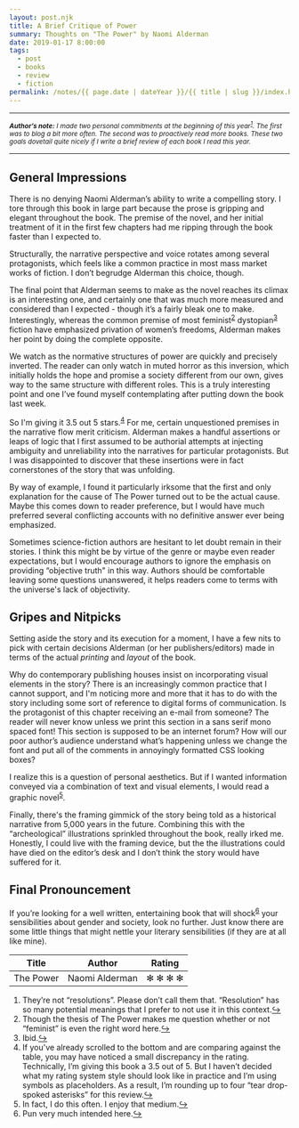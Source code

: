 ```yaml
---
layout: post.njk
title: A Brief Critique of Power
summary: Thoughts on "The Power" by Naomi Alderman
date: 2019-01-17 8:00:00
tags:
  - post
  - books
  - review
  - fiction
permalink: /notes/{{ page.date | dateYear }}/{{ title | slug }}/index.html
---
```


- - - -
<small>_**Author’s note:** I made two personal commitments at the beginning of this year<sup><a id="ref-1" rel="footnote" href="#footnote-1">1</a></sup>. The first was to blog a bit more often. The second was to proactively read more books. These two goals dovetail quite nicely if I  write a brief review of each book I read this year._</small>
- - - -

## General Impressions

There is no denying Naomi Alderman’s ability to write a compelling story. I tore through this book in large part because the prose is gripping and elegant throughout the book. The premise of the novel, and her initial treatment of it in the first few chapters had me ripping through the book faster than I expected to.

Structurally, the narrative perspective and voice rotates among several protagonists, which feels like a common practice in most mass market works of fiction. I don’t begrudge Alderman this choice, though.

The final point that Alderman seems to make as the novel reaches its climax is an interesting one, and certainly one that was much more measured and considered than I expected - though it’s a fairly bleak one to make. Interestingly, whereas the common premise of most feminist<sup><a id="ref-2" rel="footnote" href="#footnote-2">2</a></sup> dystopian<sup><a id="ref-3" rel="footnote" href="#footnote-3">3</a></sup> fiction have emphasized privation of women’s freedoms, Alderman makes her point by doing the complete opposite.

We watch as the normative structures of power are quickly and precisely inverted. The reader can only watch in muted horror as this inversion, which initially holds the  hope and promise a society different from our own, gives way to the same structure with different roles. This is a truly interesting point and one I’ve found myself contemplating after putting down the book last week.

So I'm giving it 3.5 out 5 stars.<sup><a id="ref-4" rel="footnote" href="#footnote-4">4</a></sup> For me, certain unquestioned premises in the narrative flow merit criticism. Alderman makes a handful assertions or leaps of logic that I first assumed to be authorial attempts at injecting ambiguity and unreliability into the narratives for particular protagonists. But I was disappointed to discover that these insertions were in fact cornerstones of the story that was unfolding.

By way of example, I found it particularly irksome that the first and only explanation for the cause of The Power turned out to be the actual cause. Maybe this comes down to reader preference, but I would have much preferred several conflicting accounts with no definitive answer ever being emphasized.

Sometimes science-fiction authors are hesitant to let doubt remain in their stories. I think this might be by virtue of the genre or maybe even reader expectations, but I would encourage authors to ignore the emphasis on providing “objective truth" in this way. Authors should be comfortable leaving some questions unanswered, it helps readers come to terms with the universe's lack of objectivity.

## Gripes and Nitpicks
Setting aside the story and its execution for a moment, I have a few nits to pick with certain decisions Alderman (or her publishers/editors) made in terms of the actual _printing_ and _layout_ of the book.

Why do contemporary publishing houses insist on incorporating visual elements in the story? There is an increasingly common practice that I cannot support, and I'm noticing more and more that it has to do with the story including some sort of reference to digital forms of communication. Is the protagonist of this chapter receiving an e-mail from someone? The reader will never know unless we print this section in a sans serif mono spaced font! This section is supposed to be an internet forum? How will our poor author’s audience understand what’s happening unless we change the font and put all of the comments in annoyingly formatted CSS looking boxes?  

I realize this is a question of personal aesthetics. But if I wanted information conveyed via a combination of text and visual elements, I would read a graphic novel<sup><a id="ref-5" rel="footnote" href="#footnote-5">5</a></sup>.

Finally, there's the framing gimmick of the story being told as a historical narrative from 5,000 years in the future. Combining this with the “archeological” illustrations sprinkled throughout the book, really irked me. Honestly, I could live with the framing device, but the the illustrations could have died on the editor’s desk and I don’t think the story would have suffered for it.

## Final Pronouncement
If you’re looking for a well written, entertaining book that will shock<sup><a id="ref-6" rel="footnote" href="#footnote-6">6</a></sup> your sensibilities about gender and society, look no further. Just know there are some little things that might nettle your literary sensibilities (if they are at all like mine).

| Title        | Author           | Rating  |
| ------------- | ------------- | ----- |
| The Power     | Naomi Alderman | ✻ ✻ ✻ ✻ |

<ol>
  <li id="footnote-1" class="footnote-text">They’re not “resolutions”. Please don’t call them that. “Resolution” has so many potential meanings that I prefer to not use it in this context.<a href="#ref-1" rel="footnote-jumpback">↪</a></li>
  <li id="footnote-2" class="footnote-text">Though the thesis of The Power makes me question whether or not “feminist” is even the right word here.<a href="#ref-2" rel="footnote-jumpback">↪</a></li>
  <li id="footnote-3" class="footnote-text">Ibid.<a href="#ref-3" rel="footnote-jumpback">↪</a></li>
  <li id="footnote-4" class="footnote-text">If you've already scrolled to the bottom and are comparing against the table, you may have noticed a small discrepancy in the rating. Technically, I’m giving this book a 3.5 out of 5. But I haven’t decided what my rating system style should look like in practice and I’m using symbols as placeholders. As a result, I’m rounding up to four “tear drop-spoked asterisks” for this review.<a href="#ref-4" rel="footnote-jumpback">↪</a></li>
  <li id="footnote-5" class="footnote-text">In fact, I do this often. I enjoy that medium.<a href="#ref-5" rel="footnote-jumpback">↪</a></li>
  <li id="footnote-6" class="footnote-text">Pun very much intended here.<a href="#ref-6" rel="footnote-jumpback">↪</a></li>
</ol>
